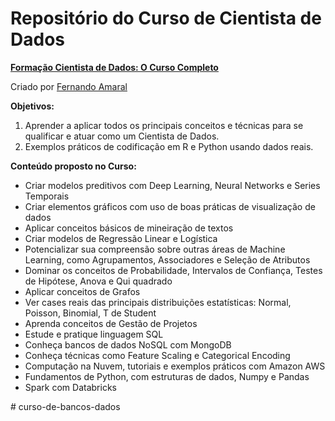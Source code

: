 # Repositório do Curso de Cientista de Dados
__[Formação Cientista de Dados: O Curso Completo](https://www.udemy.com/course/cientista-de-dados/)__

Criado por [Fernando Amaral](https://www.udemy.com/user/fernando-amaral-3/)

__Objetivos:__
1. Aprender a aplicar todos os principais conceitos e técnicas para se qualificar e atuar como um Cientista de Dados.
2. Exemplos práticos de codificação em R e Python usando dados reais.

__Conteúdo proposto no Curso:__
* Criar modelos preditivos com Deep Learning, Neural Networks e Series Temporais
* Criar elementos gráficos com uso de boas práticas de visualização de dados
* Aplicar conceitos básicos de mineiração de textos
* Criar modelos de Regressão Linear e Logística
* Potencializar sua compreensão sobre outras áreas de Machine Learning, como Agrupamentos, Associadores e Seleção de Atributos
* Dominar os conceitos de Probabilidade, Intervalos de Confiança, Testes de Hipótese, Anova e Qui quadrado
* Aplicar conceitos de Grafos
* Ver cases reais das principais distribuições estatísticas: Normal, Poisson, Binomial, T de Student
* Aprenda conceitos de Gestão de Projetos
* Estude e pratique linguagem SQL
* Conheça bancos de dados NoSQL com MongoDB
* Conheça técnicas como Feature Scaling e Categorical Encoding
* Computação na Nuvem, tutoriais e exemplos práticos com Amazon AWS
* Fundamentos de Python, com estruturas de dados, Numpy e Pandas
* Spark com Databricks

#   c u r s o - d e - b a n c o s - d a d o s  
 